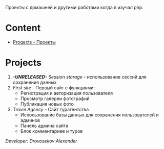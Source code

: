 Проекты с домашней и другими работами когда я изучал php.

# Content
- [Progects - Проекты](https://github.com/SanyaDr/php-learning/tree/main#projects)

# Projects
1. ***-UNRELEASED-** Session storage* - использование сессий для сохранения данных
2. *First site* - Первый сайт с функциями:
   - Регистрация и авторизация пользователя
   - Просмотр галереи фотографий
   - Публикация новых фото
3. *Travel Agency* - Сайт турагентства
   - Использование базы данных для сохранения пользователей и админов
   - Панель админа сайта
   - Блок комментариев и туров



*Developer: Drovosekov Alexander*

